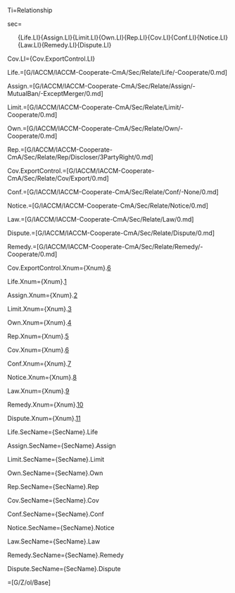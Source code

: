 Ti=Relationship

sec=<ol>{Life.LI}{Assign.LI}{Limit.LI}{Own.LI}{Rep.LI}{Cov.LI}{Conf.LI}{Notice.LI}{Law.LI}{Remedy.LI}{Dispute.LI}</ol>

Cov.LI={Cov.ExportControl.LI}

Life.=[G/IACCM/IACCM-Cooperate-CmA/Sec/Relate/Life/-Cooperate/0.md]

Assign.=[G/IACCM/IACCM-Cooperate-CmA/Sec/Relate/Assign/-MutualBan/-ExceptMerger/0.md]

Limit.=[G/IACCM/IACCM-Cooperate-CmA/Sec/Relate/Limit/-Cooperate/0.md]

Own.=[G/IACCM/IACCM-Cooperate-CmA/Sec/Relate/Own/-Cooperate/0.md]

Rep.=[G/IACCM/IACCM-Cooperate-CmA/Sec/Relate/Rep/Discloser/3PartyRight/0.md]

Cov.ExportControl.=[G/IACCM/IACCM-Cooperate-CmA/Sec/Relate/Cov/Export/0.md]

Conf.=[G/IACCM/IACCM-Cooperate-CmA/Sec/Relate/Conf/-None/0.md]

Notice.=[G/IACCM/IACCM-Cooperate-CmA/Sec/Relate/Notice/0.md]

Law.=[G/IACCM/IACCM-Cooperate-CmA/Sec/Relate/Law/0.md]

Dispute.=[G/IACCM/IACCM-Cooperate-CmA/Sec/Relate/Dispute/0.md]

Remedy.=[G/IACCM/IACCM-Cooperate-CmA/Sec/Relate/Remedy/-Cooperate/0.md]


Cov.ExportControl.Xnum={Xnum}.<a href="#Cov.ExportControl.Sec" class="xref">6</a>

Life.Xnum={Xnum}.<a href="#Life.Sec" class="xref">1</a>

Assign.Xnum={Xnum}.<a href="#Assign.Sec" class="xref">2</a>

Limit.Xnum={Xnum}.<a href="#Limit.Sec" class="xref">3</a>

Own.Xnum={Xnum}.<a href="#Own.Sec" class="xref">4</a>

Rep.Xnum={Xnum}.<a href="#Rep.Sec" class="xref">5</a>

Cov.Xnum={Xnum}.<a href="#Cov.Sec" class="xref">6</a>

Conf.Xnum={Xnum}.<a href="#Conf.Sec" class="xref">7</a>

Notice.Xnum={Xnum}.<a href="#Notice.Sec" class="xref">8</a>

Law.Xnum={Xnum}.<a href="#Law.Sec" class="xref">9</a>

Remedy.Xnum={Xnum}.<a href="#Remedy.Sec" class="xref">10</a>

Dispute.Xnum={Xnum}.<a href="#Dispute.Sec" class="xref">11</a>


Life.SecName={SecName}.Life

Assign.SecName={SecName}.Assign

Limit.SecName={SecName}.Limit

Own.SecName={SecName}.Own

Rep.SecName={SecName}.Rep

Cov.SecName={SecName}.Cov

Conf.SecName={SecName}.Conf

Notice.SecName={SecName}.Notice

Law.SecName={SecName}.Law

Remedy.SecName={SecName}.Remedy

Dispute.SecName={SecName}.Dispute

=[G/Z/ol/Base]

